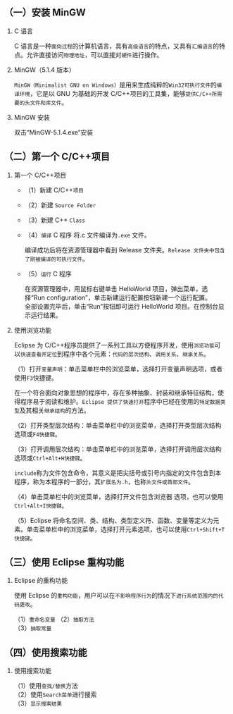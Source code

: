 ## （一）安装 MinGW

1. C 语言

   C 语言是一种`面向过程`的计算机语言，具有`高级语言`的特点，又具有`汇编语言`的特点。允许直接访问`物理地址`，可以直接对`硬件`进行操作。

2. MinGW（5.1.4 版本）

   `MinGW（Minimalist GNU on Windows）`是用来生成纯粹的`Win32可执行文件`的`编译环境`，它是以 GNU 为基础的开发 C/C++项目的工具集，能够`提供C/C++所需要的头文件和库文件`。

3. MinGW 安装

   双击“MinGW-5.1.4.exe”安装

## （二）第一个 C/C++项目

1. 第一个 C/C++项目

   - （1）新建 C/C++`项目`
   - （2）新建 `Source Folder `
   - （3）新建 C++ `Class`
   - （4）`编译` C 程序 将.c 文件编译为`.exe` 文件。

     编译成功后将在资源管理器中看到 Release 文件夹。`Release 文件夹中包含了刚被编译的可执行文件`。

   - （5）`运行` C 程序

     在资源管理器中，用鼠标右键单击 HelloWorld 项目，弹出菜单，选择“Run configuration”，单击新建运行配置按钮新建一个运行配置。  
     全部设置完毕后，单击“Run”按钮即可运行 HelloWorld 项目。在控制台显示运行结果。

2. 使用浏览功能

   Eclipse 为 C/C++程序员提供了一系列工具以方便程序开发，使用`浏览功能`可以`快速查看并定位`到程序中各个元素：`代码的层次结构`、`调用关系`、`继承关系`。

   （1）打开`变量声明`：单击菜单栏中的浏览菜单，选择打开变量声明选项，或者使用`F3`快捷键。

   在一个符合面向对象思想的程序中，存在多种抽象、封装和继承特征结构，使得程序易于阅读和维护。`Eclipse 提供了快速打开`程序中已经在使用的`特定数据类型`及其相关`继承结构`的方法。

   （2）打开类型层次结构：单击菜单栏中的浏览菜单，选择打开类型层次结构选项或`F4快捷键`。

   （3）打开调用层次结构：单击菜单栏中的浏览菜单，选择打开调用层次结构选项或`Ctrl+Alt+H快捷键`。

   `include`称为文件包含命令，其意义是把尖括号或引号内指定的文件包含到本程序，称为本程序的一部分，其`扩展名为.h`，也称`头文件或首部文件`。

   （4）单击菜单栏中的浏览菜单，选择打开文件包含浏览器 选项，也可以使用`Ctrl+Alt+I快捷键`。

   （5）Eclipse 将命名空间、类、结构、类型定义符、函数、变量等定义为元素。单击菜单栏中的浏览菜单，选择打开元素选项，也可以使用`Ctrl+Shift+T快捷键`。

## （三）使用 Eclipse 重构功能

1. Eclipse 的重构功能

   使用 Eclipse 的`重构功能`，用户可以在`不影响程序行为`的情况下`进行系统范围内的代码更改`。

   （1）`重命名变量`
   （2）`抽取方法`  
   （3）`抽取常量`

## （四）使用搜索功能

1. 使用搜索功能

   （1）使用`查找/替换`方法  
   （2）使用`Search菜单`进行搜索  
   （3）`显示搜索结果`
